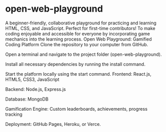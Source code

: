 # open-web-playground
A beginner-friendly, collaborative playground for practicing and learning HTML, CSS, and JavaScript. Perfect for first-time contributors!
To make coding enjoyable and accessible for everyone by incorporating game mechanics into the learning process.
Open Web Playground: Gamified Coding Platform
Clone the repository to your computer from GitHub.

Open a terminal and navigate to the project folder (open-web-playground).

Install all necessary dependencies by running the install command.

Start the platform locally using the start command.
Frontend: React.js, HTML5, CSS3, JavaScript

Backend: Node.js, Express.js

Database: MongoDB

Gamification Engine: Custom leaderboards, achievements, progress tracking

Deployment: GitHub Pages, Heroku, or Verce.
